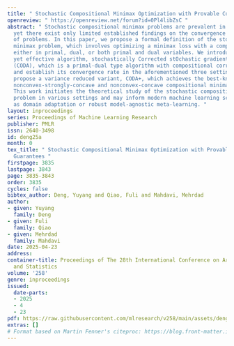 ```yaml
---
title: " Stochastic Compositional Minimax Optimization with Provable Convergence Guarantees "
openreview: " https://openreview.net/forum?id=0Pl4libZsC "
abstract: " Stochastic compositional minimax problems are prevalent in machine learning,
  yet there exist only limited established findings on the convergence of this class
  of problems. In this paper, we propose a formal definition of the stochastic compositional
  minimax problem, which involves optimizing a minimax loss with a compositional structure
  either in primal, dual, or both primal and dual variables. We introduce a simple
  yet effective algorithm, stochastically Corrected stOchastic gradient Descent Ascent
  (CODA), which is a primal-dual type algorithm with compositional correction steps,
  and establish its convergence rate in the aforementioned three settings. We also
  propose a variance reduced variant, CODA+, which achieves the best-known rate on
  nonconvex-strongly-concave and nonconvex-concave compositional minimax problems.
  This work initiates the theoretical study of the stochastic compositional minimax
  problem in various settings and may inform modern machine learning scenarios such
  as domain adaptation or robust model-agnostic meta-learning. "
layout: inproceedings
series: Proceedings of Machine Learning Research
publisher: PMLR
issn: 2640-3498
id: deng25a
month: 0
tex_title: " Stochastic Compositional Minimax Optimization with Provable Convergence
  Guarantees "
firstpage: 3835
lastpage: 3843
page: 3835-3843
order: 3835
cycles: false
bibtex_author: Deng, Yuyang and Qiao, Fuli and Mahdavi, Mehrdad
author:
- given: Yuyang
  family: Deng
- given: Fuli
  family: Qiao
- given: Mehrdad
  family: Mahdavi
date: 2025-04-23
address:
container-title: Proceedings of The 28th International Conference on Artificial Intelligence
  and Statistics
volume: '258'
genre: inproceedings
issued:
  date-parts:
  - 2025
  - 4
  - 23
pdf: https://raw.githubusercontent.com/mlresearch/v258/main/assets/deng25a/deng25a.pdf
extras: []
# Format based on Martin Fenner's citeproc: https://blog.front-matter.io/posts/citeproc-yaml-for-bibliographies/
---
```

